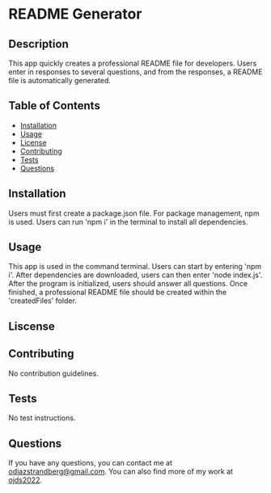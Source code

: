 # README Generator

## Description
This app quickly creates a professional README file for developers. Users enter in responses to several questions, and from the responses, a README file is automatically generated.

## Table of Contents
- [Installation](#installation)
- [Usage](#usage)
- [License](#license)
- [Contributing](#contributing)
- [Tests](#tests)
- [Questions](#questions)

## Installation
Users must first create a package.json file. For package management, npm is used. Users can run 'npm i' in the terminal to install all dependencies.

## Usage
This app is used in the command terminal. Users can start by entering 'npm i'. After dependencies are downloaded, users can then enter 'node index.js'. After the program is initialized, users should answer all questions. Once finished, a professional README file should be created within the 'createdFiles' folder.

## Liscense



## Contributing
No contribution guidelines.

## Tests
No test instructions.

## Questions
If you have any questions, you can contact me at [odiazstrandberg@gmail.com](mailto:odiazstrandberg@gmail.com). You can also find more of my work at [ojds2022](https://github.com/ojds2022).
